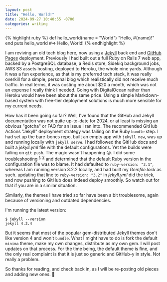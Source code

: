 ```yaml
---
layout: post
title: "Hello, World!"
date: 2024-09-27 10:40:55 -0700
categories: writing
---
```


{% highlight ruby %}
def hello_world(name = "World")
"Hello, #{name}!"
end
puts hello_world
#=> Hello, World!
{% endhighlight %}

I am reviving an old tech blog here, now using a [Jekyll](https://jekyllrb.com/) back end and [GitHub Pages](https://pages.github.com/) deployment. Previously I had built out a full Ruby on Rails 7 web app, backed by a PostgreSQL database, a Redis store, Sidekiq background jobs, AWS S3 assets hosting, deployed to Heroku, the whole nine yards. Although it was a fun experience, as that is my preferred tech stack, it was really overkill for a simple, personal blog which realistically did not receive much traffic. In real terms, it was costing me about $20 a month, which was not an expense I really think I needed. Going with DigitalOcean rather than Heroku would have been about the same price. Using a simple Markdown-based system with free-tier deployment solutions is much more sensible for my current needs.

How has it been going so far? Well, I've found that the GitHub and Jekyll documentation was not quite up-to-date for 2024, or at least is missing an obvious "gotcha" or FAQ for an issue I ran into. The recommended GitHub Actions "Jekyll" deployment strategy was failing on the Ruby `bundle` step. I had set up the bare-bones repo, built an empty app with `jekyll new`, was up and running locally with `jekyll serve`. I had followed the GitHub docs and built a _jekyll.yml_ file with the default configurations. Yet the builds were failing on `git push`. The magic wasn't happening 😔. I did some troubleshooting <sup>[1](https://stackoverflow.com/a/77854067/21928926), [2](https://talk.jekyllrb.com/t/build-error-at-setup-ruby-need-help/8791)</sup> and determined that the default Ruby version in the configuration file was to blame. It had defaulted to `ruby-version: "3.1"`, whereas I am running version 3.2.2 locally, and had built my _Gemfile.lock_ as such. updating that line to `ruby-version: "3.2"` in _jekyll.yml_ did the trick, and now pushing to GitHub does indeed deploy smoothly. So watch out for that if you are in a similar situation.

Similarly, the themes I have tried so far have been a bit troublesome, again because of versioning and outdated dependencies.

I'm running the latest version:

```
$ jekyll --version
jekyll 4.3.4
```

But it seems that most of the popular gem-distributed Jekyll themes don't like version 4 and won't `bundle`. What I might have to do is fork the default `minima` theme, make my own changes, distribute as my own gem. I will post updates on that process. For the time being, the default theme is fine, and the only real complaint is that it is just so generic and GitHub-y in style. Not really a problem.

So thanks for reading, and check back in, as I will be re-posting old pieces and adding new ones. 👋
